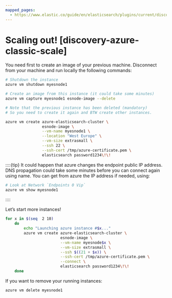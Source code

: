 ```yaml
---
mapped_pages:
  - https://www.elastic.co/guide/en/elasticsearch/plugins/current/discovery-azure-classic-scale.html
---
```


# Scaling out! [discovery-azure-classic-scale]

You need first to create an image of your previous machine. Disconnect from your machine and run locally the following commands:

```sh
# Shutdown the instance
azure vm shutdown myesnode1

# Create an image from this instance (it could take some minutes)
azure vm capture myesnode1 esnode-image --delete

# Note that the previous instance has been deleted (mandatory)
# So you need to create it again and BTW create other instances.

azure vm create azure-elasticsearch-cluster \
                esnode-image \
                --vm-name myesnode1 \
                --location "West Europe" \
                --vm-size extrasmall \
                --ssh 22 \
                --ssh-cert /tmp/azure-certificate.pem \
                elasticsearch password1234\!\!
```

::::{tip}
It could happen that azure changes the endpoint public IP address. DNS propagation could take some minutes before you can connect again using name. You can get from azure the IP address if needed, using:

```sh
# Look at Network `Endpoints 0 Vip`
azure vm show myesnode1
```

::::


Let’s start more instances!

```sh
for x in $(seq  2 10)
	do
		echo "Launching azure instance #$x..."
		azure vm create azure-elasticsearch-cluster \
		                esnode-image \
		                --vm-name myesnode$x \
		                --vm-size extrasmall \
		                --ssh $((21 + $x)) \
		                --ssh-cert /tmp/azure-certificate.pem \
		                --connect \
		                elasticsearch password1234\!\!
	done
```

If you want to remove your running instances:

```sh
azure vm delete myesnode1
```

